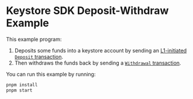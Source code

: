 # Keystore SDK Deposit-Withdraw Example

This example program:

1. Deposits some funds into a keystore account by sending an [L1-initiated](https://keystore-specs.axiom.xyz/protocol/sequencing.html#l1-initiated-transactions) [`Deposit` transaction](https://keystore-specs.axiom.xyz/keystore/tx-format.html#deposits).
2. Then withdraws the funds back by sending a [`Withdrawal` transaction](https://keystore-specs.axiom.xyz/keystore/tx-format.html#withdrawals).

You can run this example by running:

```bash
pnpm install
pnpm start
```
